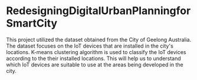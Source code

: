# RedesigningDigitalUrbanPlanningforSmartCity
This project utilized the dataset obtained from the City of Geelong Australia. The dataset focuses on the IoT devices that are installed in the city's locations. K-means clustering algorithm is used to classify the IoT devices according to the their installed locations. This will help us to understand which IoT devices are suitable to use at the areas being developed in the city.
